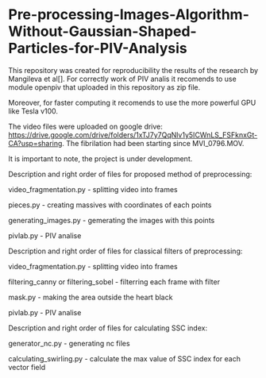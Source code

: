 # Pre-processing-Images-Algorithm-Without-Gaussian-Shaped-Particles-for-PIV-Analysis

This repository was created for reproducibility the results of the research by Mangileva et al[]. For correctly work of PIV analis it recomends to use module openpiv that uploaded in this repository as zip file. 

Moreover, for faster computing it recomends to use the more powerful GPU like Tesla v100.

The video files were uploaded on google drive: https://drive.google.com/drive/folders/1xTJ7y7QqNlv1y5ICWnLS_FSFknxGt-CA?usp=sharing. The fibrilation had been starting since MVI_0796.MOV.

It is important to note, the project is under development.

Description and right order of files for proposed method of preprocessing:

video_fragmentation.py - splitting video into frames

pieces.py - creating massives with coordinates of each points

generating_images.py - gemerating the images with this points

pivlab.py - PIV analise

Description and right order of files for classical filters of preprocessing:

video_fragmentation.py - splitting video into frames

filtering_canny or filtering_sobel - filterring each frame with filter

mask.py - making the area outside the heart black

pivlab.py - PIV analise

Description and right order of files for calculating SSC index:

generator_nc.py - generating nc files

calculating_swirling.py - calculate the max value of SSC index for each vector field







